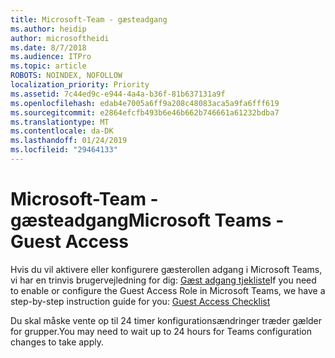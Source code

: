 ```yaml
---
title: Microsoft-Team - gæsteadgang
ms.author: heidip
author: microsoftheidi
ms.date: 8/7/2018
ms.audience: ITPro
ms.topic: article
ROBOTS: NOINDEX, NOFOLLOW
localization_priority: Priority
ms.assetid: 7c44ed9c-e944-4a4a-b36f-81b637131a9f
ms.openlocfilehash: edab4e7005a6ff9a208c48083aca5a9fa6fff619
ms.sourcegitcommit: e2864efcfb493b6e46b662b746661a61232bdba7
ms.translationtype: MT
ms.contentlocale: da-DK
ms.lasthandoff: 01/24/2019
ms.locfileid: "29464133"
---
```

# <a name="microsoft-teams---guest-access"></a><span data-ttu-id="c8b6e-102">Microsoft-Team - gæsteadgang</span><span class="sxs-lookup"><span data-stu-id="c8b6e-102">Microsoft Teams - Guest Access</span></span>

<span data-ttu-id="c8b6e-103">Hvis du vil aktivere eller konfigurere gæsterollen adgang i Microsoft Teams, vi har en trinvis brugervejledning for dig: [Gæst adgang tjekliste](https://docs.microsoft.com/en-us/microsoftteams/guest-access-checklist)</span><span class="sxs-lookup"><span data-stu-id="c8b6e-103">If you need to enable or configure the Guest Access Role in Microsoft Teams, we have a step-by-step instruction guide for you: [Guest Access Checklist](https://docs.microsoft.com/en-us/microsoftteams/guest-access-checklist)</span></span>
  
<span data-ttu-id="c8b6e-104">Du skal måske vente op til 24 timer konfigurationsændringer træder gælder for grupper.</span><span class="sxs-lookup"><span data-stu-id="c8b6e-104">You may need to wait up to 24 hours for Teams configuration changes to take apply.</span></span>
  

